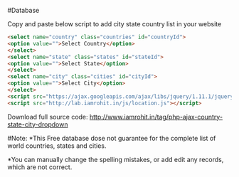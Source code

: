 
#Database


Copy and paste below script to add city state country list in your website

```html
<select name="country" class="countries" id="countryId">
<option value="">Select Country</option>
</select>
<select name="state" class="states" id="stateId">
<option value="">Select State</option>
</select>
<select name="city" class="cities" id="cityId">
<option value="">Select City</option>
</select>
<script src="https://ajax.googleapis.com/ajax/libs/jquery/1.11.1/jquery.min.js"></script>
<script src="http://lab.iamrohit.in/js/location.js"></script>
```  
Download full source code: http://www.iamrohit.in/tag/php-ajax-country-state-city-dropdown

#Note: 
*This Free database dose not guarantee for the complete list of world countries, states and cities.

*You can manually change the spelling mistakes, or add edit any records, which are not correct.
